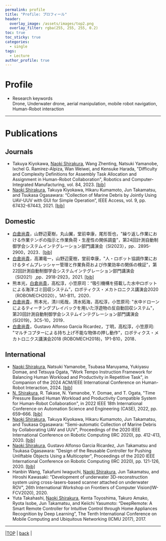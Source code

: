```yaml
---
permalink: profile
title: "Profile: プロフィール"
header:
  overlay_image: /assets/images/top2.png
  overlay_filter: rgba(255, 255, 255, 0.2)
toc: true
toc_sticky: true
categories:
  - single
tags:
  - Lecture
author_profile: true
---
```

# Profile
* Research keywords  
  Drone, Underwater drone, aerial manipulation, mobile robot navigation,
  Human-Robot interaction
---

# Publications
## Journals
* Takuya Kiyokawa, <ins>Naoki Shirakura</ins>, Wang Zhenting, Natsuki Yamanobe, Ixchel G. Ramirez-Alpiza, Wan Weiwei, and Kensuke Harada, "Difficulty and Complexity Definitions for Assembly Task Allocation and Assignment in Human-Robot Collaboration", Robotics and Computer-Integrated Manufacturing, vol. 84, 2023. [[bib]](kiyokawa2023.bib)
* <ins>Naoki Shirakura</ins>, Takuya Kiyokawa, Hikaru Kumamoto, Jun Takamatsu, and Tsukasa Ogasawara: “Collection of Marine Debris by Jointly Using UAV-UUV with GUI for Simple Operation”, IEEE Access, vol. 9, pp. 67432-67443, 2021. [[bib]](shirakura_IEEEAccess2021.bib)

## Domestic
* <ins>白倉尚貴</ins>，山野辺夏樹，丸山翼，堂前幸康，尾形哲也，"繰り返し作業における作業テンポの指示と作業負荷・生産性の関係調査"，第24回計測自動制御学会システムインテグレーション部門講演会（SI2023），pp．2895-2900，2023．[[bib]](shirakura_SI2023.bib)
* <ins>白倉尚貴</ins>，高瀬竜一，山野辺夏樹，堂前幸康，"人・ロボット協調作業におけるタイムプレッシャー管理と作業負荷および作業効率の関係の検証"，第22回計測自動制御学会システムインテグレーション部門講演会（SI2021）,pp．2918-2923，2021. [[bib]](shirakura_SI2021.bib)
* 熊本光，<ins>白倉尚貴</ins>，高松淳，小笠原司：“吸引機構を搭載した水中ロボットによる海洋ゴミ回収システム”，ロボティクス・メカトロニクス講演会2020（ROBOMECH2020），1A1-B11，2020．
* <ins>白倉尚貴</ins>，熊本光，清川拓哉，清水拓海，高松淳，小笠原司: "水中ドローンによるティーチングプレイバックを用いた浮遊物の反自動回収システム"，第20回計測自動制御学会システムインテグレーション部門講演会 (SI2019)，3C5-10，2019．
* <ins>白倉尚貴</ins>，Gustavo Alfonso Garcia Ricardez，丁明，高松淳，小笠原司: "マルチコプターによる持ち上げ不能な物体の押し動作"，ロボティクス・メカトロニクス講演会2018 (ROBOMECH2018)，1P1-B10，2018．

## International
* <ins>Naoki Shirakura</ins>, Natsuki Yamanobe, Tsubasa Maruyama, Yukiyasu Domae, and Tetsuya Ogata, "Work Tempo Instruction Framework for Balancing Human Workload and Productivity in Repetitive Task", in Companion of the 2024 ACM/IEEE International Conference on Human-Robot Interaction, 2024. [[bib]](shirakura_HRI_LBR2024.bib)
* <ins>N. Shirakura</ins>, R. Takase, N. Yamanobe, Y. Domae, and T. Ogata, "Time Pressure Based Human Workload and Productivity Compatible System for Human-Robot Collaboration", in 2022 IEEE 18th International Conference on Automation Science and Engineering (CASE), 2022, pp. 659–666. [[bib]](shirakura_CASE2022.bib)
* <ins>Naoki Shirakura</ins>, Takuya Kiyokawa, Hikaru Kumamoto, Jun Takamatsu, and Tsukasa Ogasawara: "Semi-automatic Collection of Marine Debris by Collaborating UAV and UUV", Proceedings of the 2020 IEEE International Conference on Robotic Computing (IRC 2020), pp. 412-413, 2020. [[bib]](shirakura_UUV_IRC2020.bib)
* <ins>Naoki Shirakura</ins>, Gustavo Alfonso Garcia Ricardez, Jun Takamatsu and Tsukasa Ogasawara: "Design of the Reusable Controller for Pushing Unliftable Objects Using a Multicopter", Proceedings of the 2020 IEEE International Conference on Robotic Computing (IRC 2020), pp. 121-126, 2020. [[bib]](shirakura_UAV_IRC2020.bib)
* Hanbin Wang, Takafumi Iwaguchi, <ins>Naoki Shirakura</ins>, Jun Takamatsu, and Hiroshi Kawasaki: "Development of underwater 3D-reconstruction system using cross-lasers-based scanner attached on underwater ROV", 26th International Workshop on Frontiers of Computer Vision(IW-FCV2020), 2020.
* Yuta Takahashi, <ins>Naoki Shirakura</ins>, Kenta Toyoshima, Takuro Amako, Ryota Isobe, Jun Takamatsu, and Keiichi Yasumoto: “DeepRemote: A Smart Remote Controller for Intuitive Control through Home Appliances Recognition by Deep Learning”, The Tenth International Conference on Mobile Computing and Ubiquitous Networking (ICMU 2017), 2017.

---

|[TOP](/) | <a href="javascript:history.back()">back</a> |
